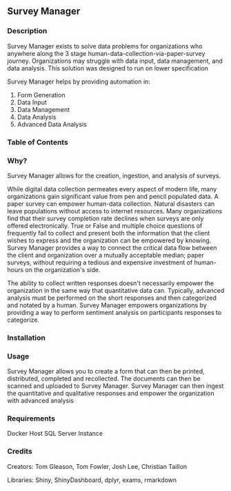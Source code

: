 ## Survey Manager
### Description
Survey Manager exists to solve data problems for organizations who anywhere along the 3 stage human-data-collection-via-paper-survey journey. Organizations may struggle with data input, data management, and data analysis. This solution was designed to run on lower specification

Survey Manager helps by providing automation in:
1. Form Generation
2. Data Input
3. Data Management
4. Data Analysis
5. Advanced Data Analysis

### Table of Contents


### Why?
Survey Manager allows for the creation, ingestion, and analysis of surveys.

While digital data collection permeates every aspect of modern life, many organizations gain significant value from pen and pencil populated data. A paper survey can empower human-data collection.  Natural disasters can leave populations without access to internet resources. Many organizations find that their survey completion rate declines when surveys are only offered electronically. True or False and multiple choice questions of frequently fail to collect and present both the information that the client wishes to express and the organization can be empowered by knowing. Survey Manager provides a way to connect the critical data flow between the client and organization over a mutually acceptable median; paper surveys, without requiring a tedious and expensive investment of human-hours on the organization's side.

The ability to collect written responses doesn't necessarily empower the organization in the same way that quantitative data can. Typically, advanced analysis must be performed on the short responses and then categorized and notated by a human. Survey Manager empowers organizations by providing a way to perform sentiment analysis on participants responses to categorize.

### Installation


### Usage
Survey Manager allows you to create a form that can then be printed, distributed, completed and recollected. The documents can then be scanned and uploaded to Survey Manager. Survey Manager can then ingest the quantitative and qualitative responses and empower the organization with advanced analysis

### Requirements
Docker Host
SQL Server Instance

### Credits
Creators: Tom Gleason, Tom Fowler, Josh Lee, Christian Taillon

Libraries: Shiny, ShinyDashboard, dplyr, exams, rmarkdown
